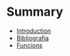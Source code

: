 # Summary

* [Introduction](README.md)
* [Bibliografia](bibliografia.md)
* [Funcions](funcions.md)

